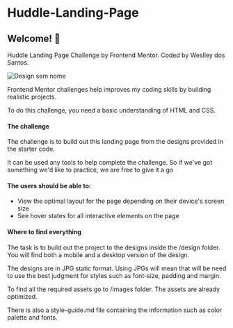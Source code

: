 # Huddle-Landing-Page
## Welcome! 👋

Huddle Landing Page Challenge by Frontend Mentor. Coded by Weslley dos Santos.

![Design sem nome](https://user-images.githubusercontent.com/48526020/140613929-e95c8f6b-8c85-486c-bd55-a2f8105325b9.jpg)

Frontend Mentor challenges help improves my coding skills by building realistic projects.

To do this challenge, you need a basic understanding of HTML and CSS.

#### The challenge
The challenge is to build out this landing page from the designs provided in the starter code.

It can be used any tools to help complete the challenge. So if we've got something we'd like to practice, we are free to give it a go

#### The users should be able to:

- View the optimal layout for the page depending on their device's screen size
- See hover states for all interactive elements on the page

#### Where to find everything
The task is to build out the project to the designs inside the /design folder. You will find both a mobile and a desktop version of the design.

The designs are in JPG static format. Using JPGs will mean that will be need to use the best judgment for styles such as font-size, padding and margin.

To find all the required assets go to /images folder. The assets are already optimized.

There is also a style-guide.md file containing the information such as color palette and fonts.
